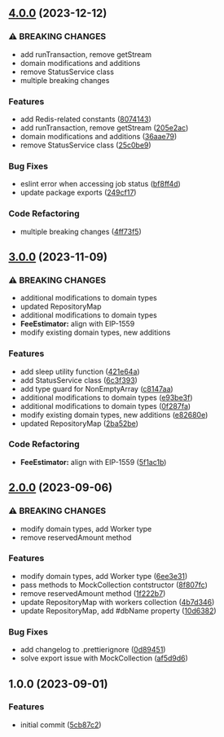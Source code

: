 ## [4.0.0](https://github.com/feathermint/core/compare/v3.0.0...v4.0.0) (2023-12-12)


### ⚠ BREAKING CHANGES

* add runTransaction, remove getStream
* domain modifications and additions
* remove StatusService class
* multiple breaking changes

### Features

* add Redis-related constants ([8074143](https://github.com/feathermint/core/commit/80741439ead969bcb50e2bd4c7bb8c95990d3cf1))
* add runTransaction, remove getStream ([205e2ac](https://github.com/feathermint/core/commit/205e2ac17f24640325cceadebf6234de1db3385f))
* domain modifications and additions ([36aae79](https://github.com/feathermint/core/commit/36aae797cf7868b0cb0c3900b5457fcb36f36a14))
* remove StatusService class ([25c0be9](https://github.com/feathermint/core/commit/25c0be97b9d209181541aaff69e585df46f1d1fb))


### Bug Fixes

* eslint error when accessing job status ([bf8ff4d](https://github.com/feathermint/core/commit/bf8ff4d5409f74cd851cfcc3e93b5ce5f2c9e8fc))
* update package exports ([249cf17](https://github.com/feathermint/core/commit/249cf1797cf8df772d6aec120de65e7f281fdc31))


### Code Refactoring

* multiple breaking changes ([4ff73f5](https://github.com/feathermint/core/commit/4ff73f50ba5c42c5efb3eb78f8b390b883c1b2ed))

## [3.0.0](https://github.com/feathermint/core/compare/v2.0.0...v3.0.0) (2023-11-09)


### ⚠ BREAKING CHANGES

* additional modifications to domain types
* updated RepositoryMap
* additional modifications to domain types
* **FeeEstimator:** align with EIP-1559
* modify existing domain types, new additions

### Features

* add sleep utility function ([421e64a](https://github.com/feathermint/core/commit/421e64a5f3a845af60269d5d26adef3a40721127))
* add StatusService class ([6c3f393](https://github.com/feathermint/core/commit/6c3f3935dfdceb27200aae47ce7ca8a4fd53e6c3))
* add type guard for NonEmptyArray ([c8147aa](https://github.com/feathermint/core/commit/c8147aa94983e007a8ae9762460d9a94dea7559c))
* additional modifications to domain types ([e93be3f](https://github.com/feathermint/core/commit/e93be3f86f1ac906357efe17f123831762f37e4d))
* additional modifications to domain types ([0f287fa](https://github.com/feathermint/core/commit/0f287fa60bf0be717370a9ac235aa9ce8295e672))
* modify existing domain types, new additions ([e82680e](https://github.com/feathermint/core/commit/e82680e09967e46689e99117471feeb29728016f))
* updated RepositoryMap ([2ba52be](https://github.com/feathermint/core/commit/2ba52be581840d213f4eadd9ceea7302ffa8bcfc))


### Code Refactoring

* **FeeEstimator:** align with EIP-1559 ([5f1ac1b](https://github.com/feathermint/core/commit/5f1ac1be076affea81b9106383d4836584c6d11b))

## [2.0.0](https://github.com/feathermint/core/compare/v1.0.0...v2.0.0) (2023-09-06)


### ⚠ BREAKING CHANGES

* modify domain types, add Worker type
* remove reservedAmount method

### Features

* modify domain types, add Worker type ([6ee3e31](https://github.com/feathermint/core/commit/6ee3e31c04ab1bd7792e31b0f25358f0a0d86316))
* pass methods to MockCollection contstructor ([8f807fc](https://github.com/feathermint/core/commit/8f807fc712a9fb379829e5be2a41cd16d4feb6f4))
* remove reservedAmount method ([1f222b7](https://github.com/feathermint/core/commit/1f222b7d75f3b9ec4dab37fb5115ae21a900f73d))
* update RepositoryMap with workers collection ([4b7d346](https://github.com/feathermint/core/commit/4b7d346683b258df52d849591351c03cdded254f))
* update RepositoryMap, add #dbName property ([10d6382](https://github.com/feathermint/core/commit/10d63825832e4bdea50f74c83c17bbca6af67348))


### Bug Fixes

* add changelog to .prettierignore ([0d89451](https://github.com/feathermint/core/commit/0d89451f9b3ae686606ee03412c3c4e8bb0f85e9))
* solve export issue with MockCollection ([af5d9d6](https://github.com/feathermint/core/commit/af5d9d63fecf50109e1bda26ca490d34935fed30))

## 1.0.0 (2023-09-01)


### Features

* initial commit ([5cb87c2](https://github.com/feathermint/core/commit/5cb87c261b47bf5cc117637ce92ddf8dbb442087))
